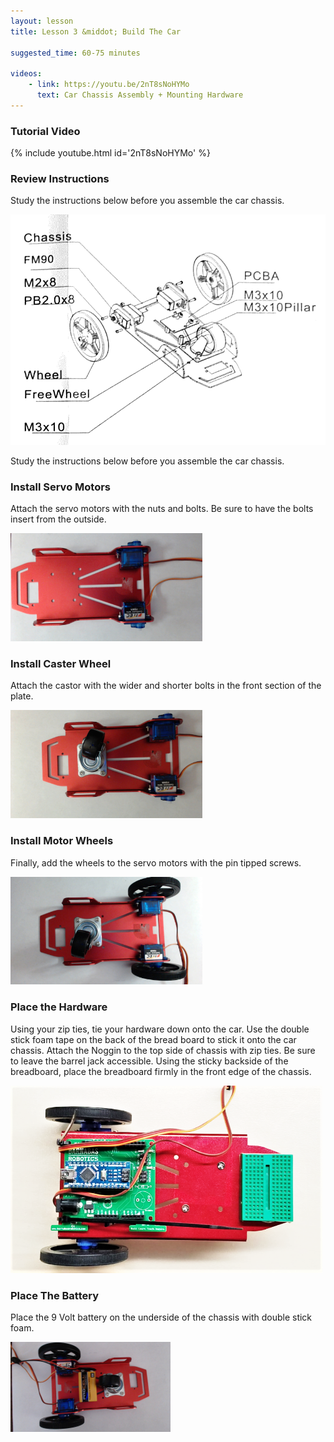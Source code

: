 ```yaml
---
layout: lesson
title: Lesson 3 &middot; Build The Car

suggested_time: 60-75 minutes  

videos:
    - link: https://youtu.be/2nT8sNoHYMo
      text: Car Chassis Assembly + Mounting Hardware
---
```


### Tutorial Video

{% include youtube.html id='2nT8sNoHYMo' %}

### Review Instructions

Study the instructions below before you assemble the car chassis.

<img src="fig-5_3.png" alt="fig-5_3" style="zoom:70%;" class="image center" />

Study the instructions below before you assemble the car chassis.

### Install Servo Motors

Attach the servo motors with the nuts and bolts.  Be sure to have the bolts insert from the outside.

<img src="fig-5_4.jpg" alt="fig-5_4" style="zoom:30%;" class="image center" /> 



### Install Caster Wheel

Attach the castor with the wider and shorter bolts in the front section of the plate.

<img src="fig-5_1.jpg" alt="fig-5_1" style="zoom:30%;" class="image center" />

### Install Motor Wheels

Finally, add the wheels to the servo motors with the pin tipped screws.

<img src="fig-5_2.jpg" alt="fig-5_2" style="zoom:30%;" class="image center" />



### Place the Hardware
Using your zip ties, tie your hardware down onto the car.  Use the double stick foam tape on the back of the bread board to stick it onto the car chassis.  Attach the Noggin to the top side of chassis with zip ties. Be sure to leave the barrel jack accessible.  Using the sticky backside of the breadboard, place the breadboard firmly in the front edge of the chassis.

<img src="fig-5_5.png" alt="fig-5_5" style="zoom:60%;" class="image center" />



### Place The Battery

Place the 9 Volt battery on the underside of the chassis with double stick foam.

<img src="fig-5_6.jpg" alt="fig-5_6" style="zoom:25%;" class="image center" />


